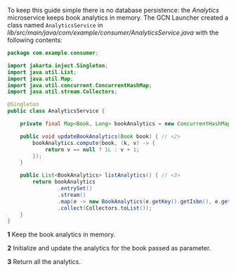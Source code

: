 To keep this guide simple there is no database persistence: the _Analytics_ microservice keeps book analytics in memory. The GCN Launcher created a class named `AnalyticsService` in _lib/src/main/java/com/example/consumer/AnalyticsService.java_ with the following contents:

```java
package com.example.consumer;

import jakarta.inject.Singleton;
import java.util.List;
import java.util.Map;
import java.util.concurrent.ConcurrentHashMap;
import java.util.stream.Collectors;

@Singleton
public class AnalyticsService {

    private final Map<Book, Long> bookAnalytics = new ConcurrentHashMap<>(); // <1>

    public void updateBookAnalytics(Book book) { // <2>
        bookAnalytics.compute(book, (k, v) -> {
            return v == null ? 1L : v + 1;
        });
    }

    public List<BookAnalytics> listAnalytics() { // <3>
        return bookAnalytics
                .entrySet()
                .stream()
                .map(e -> new BookAnalytics(e.getKey().getIsbn(), e.getValue()))
                .collect(Collectors.toList());
    }
}
```

**1** Keep the book analytics in memory.

**2** Initialize and update the analytics for the book passed as parameter.

**3** Return all the analytics.
